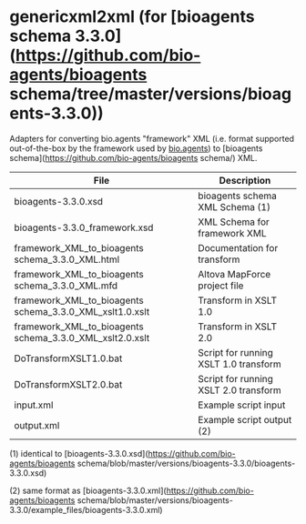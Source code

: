 # genericxml2xml (for [bioagents schema 3.3.0](https://github.com/bio-agents/bioagents schema/tree/master/versions/bioagents-3.3.0))
Adapters for converting bio.agents "framework" XML (i.e. format supported out-of-the-box by the framework used by [bio.agents](https://bio.agents)) to [bioagents schema](https://github.com/bio-agents/bioagents schema/) XML.

File | Description
---- | -----------
bioagents-3.3.0.xsd | bioagents schema XML Schema (1)
bioagents-3.3.0_framework.xsd | XML Schema for framework XML
framework_XML_to_bioagents schema_3.3.0_XML.html | Documentation for transform
framework_XML_to_bioagents schema_3.3.0_XML.mfd | Altova MapForce project file
framework_XML_to_bioagents schema_3.3.0_XML_xslt1.0.xslt | Transform in XSLT 1.0 
framework_XML_to_bioagents schema_3.3.0_XML_xslt2.0.xslt | Transform in XSLT 2.0 
DoTransformXSLT1.0.bat | Script for running XSLT 1.0 transform
DoTransformXSLT2.0.bat | Script for running XSLT 2.0 transform
input.xml | Example script input 
output.xml | Example script output (2)

(1) identical to [bioagents-3.3.0.xsd](https://github.com/bio-agents/bioagents schema/blob/master/versions/bioagents-3.3.0/bioagents-3.3.0.xsd)

(2) same format as [bioagents-3.3.0.xml](https://github.com/bio-agents/bioagents schema/blob/master/versions/bioagents-3.3.0/example_files/bioagents-3.3.0.xml)